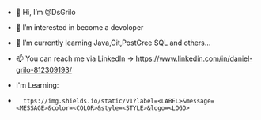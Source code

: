 - 👋 Hi, I’m @DsGrilo
- 👀 I’m interested in become a devoloper 
- 🌱 I’m currently learning Java,Git,PostGree SQL and others...
- 📫 You can reach me via LinkedIn -> https://www.linkedin.com/in/daniel-grilo-812309193/

- I'm Learning: 
-       ttps://img.shields.io/static/v1?label=<LABEL>&message=<MESSAGE>&color=<COLOR>&style=<STYLE>&logo=<LOGO>

<!---
DsGrilo/DsGrilo is a ✨ special ✨ repository because its `README.md` (this file) appears on your GitHub profile.
You can click the Preview link to take a look at your changes.
--->
